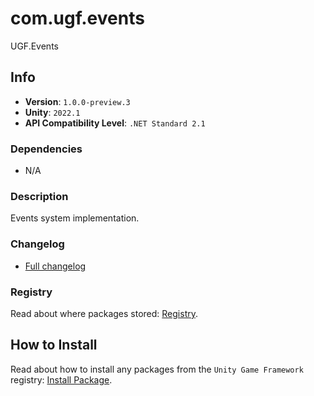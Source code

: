 # com.ugf.events

UGF.Events

## Info

- **Version**: `1.0.0-preview.3`
- **Unity**: `2022.1`
- **API Compatibility Level**: `.NET Standard 2.1`

### Dependencies

- N/A


### Description

Events system implementation.

### Changelog

- [Full changelog](changelog.md)

### Registry

Read about where packages stored: [Registry](https://github.com/unity-game-framework/organization/blob/main/docs/registry.md).

## How to Install

Read about how to install any packages from the `Unity Game Framework` registry: [Install Package](https://github.com/unity-game-framework/organization/blob/main/docs/install-packages.md).
